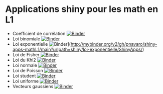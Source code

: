 # Applications shiny pour les math en L1

- Coefficient de corrélation [![Binder](http://mybinder.org/badge_logo.svg)](http://mybinder.org/v2/gh/pnavaro/shiny-apps-mathL1/main?urlpath=shiny/coef-correlation/ShinyApps/)
- Loi binomiale [![Binder](http://mybinder.org/badge_logo.svg)](http://mybinder.org/v2/gh/pnavaro/shiny-apps-mathL1/main?urlpath=shiny/loi-binomiale/ShinyApps/)
- Loi exponentielle ![Binder](http://mybinder.org/badge_logo.svg)](http://mybinder.org/v2/gh/pnavaro/shiny-apps-mathL1/main?urlpath=shiny/loi-exponentielle/ShinyApps/)
- Loi de Fisher [![Binder](http://mybinder.org/badge_logo.svg)](http://mybinder.org/v2/gh/pnavaro/shiny-apps-mathL1/main?urlpath=shiny/loi-fisher/ShinyApps/)
- Loi du Khi2 [![Binder](http://mybinder.org/badge_logo.svg)](http://mybinder.org/v2/gh/pnavaro/shiny-apps-mathL1/main?urlpath=shiny/loi-khi2/ShinyApps/)
- Loi normale [![Binder](http://mybinder.org/badge_logo.svg)](http://mybinder.org/v2/gh/pnavaro/shiny-apps-mathL1/main?urlpath=shiny/loi-normale/ShinyApps/)
- Loi de Poisson [![Binder](http://mybinder.org/badge_logo.svg)](http://mybinder.org/v2/gh/pnavaro/shiny-apps-mathL1/main?urlpath=shiny/loi-poisson/ShinyApps/)
- Loi student [![Binder](http://mybinder.org/badge_logo.svg)](http://mybinder.org/v2/gh/pnavaro/shiny-apps-mathL1/main?urlpath=shiny/loi-student/ShinyApps/)
- Loi uniforme [![Binder](http://mybinder.org/badge_logo.svg)](http://mybinder.org/v2/gh/pnavaro/shiny-apps-mathL1/main?urlpath=shiny/loi-uniforme/ShinyApps/)
- Vecteurs gaussiens [![Binder](http://mybinder.org/badge_logo.svg)](http://mybinder.org/v2/gh/pnavaro/shiny-apps-mathL1/main?urlpath=shiny/vec-gaussiens/ShinyApps/)

